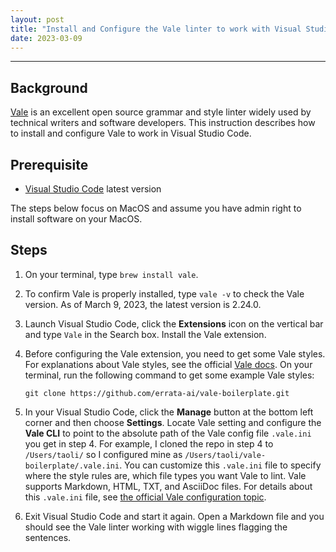 ```yaml
---
layout: post
title: "Install and Configure the Vale linter to work with Visual Studio Code"
date: 2023-03-09
---
```


---
## Background

[Vale](https://vale.sh/) is an excellent open source grammar and style linter widely used by technical writers and software developers. This instruction describes how to install and configure Vale to work in Visual Studio Code.

## Prerequisite

* [Visual Studio Code](https://code.visualstudio.com/download) latest version

The steps below focus on MacOS and assume you have admin right to install software on your MacOS.

## Steps

1. On your terminal, type `brew install vale`. 

2. To confirm Vale is properly installed, type `vale -v` to check the Vale version. As of March 9, 2023, the latest version is 2.24.0.
    
3. Launch Visual Studio Code, click the **Extensions** icon on the vertical bar and type `Vale` in the Search box. Install the Vale extension. 

4. Before configuring the Vale extension, you need to get some Vale styles. For explanations about Vale styles, see the official [Vale docs](https://vale.sh/docs/topics/styles/). On your terminal, run the following command to get some example Vale styles:
   
   ```
   git clone https://github.com/errata-ai/vale-boilerplate.git
   ```
   
5. In your Visual Studio Code, click the **Manage** button at the bottom left corner and then choose **Settings**. Locate Vale setting and configure the **Vale CLI** to point to the absolute path of the Vale config file `.vale.ini` you get in step 4. For example, I cloned the repo in step 4 to `/Users/taoli/` so I configured mine as `/Users/taoli/vale-boilerplate/.vale.ini`. You can customize this `.vale.ini` file to specify where the style rules are, which file types you want Vale to lint. Vale supports Markdown, HTML, TXT, and AsciiDoc files. For details about this `.vale.ini` file, see [the official Vale configuration topic](https://vale.sh/docs/topics/config/).
   
6. Exit Visual Studio Code and start it again. Open a Markdown file and you should see the Vale linter working with wiggle lines flagging the sentences. 

